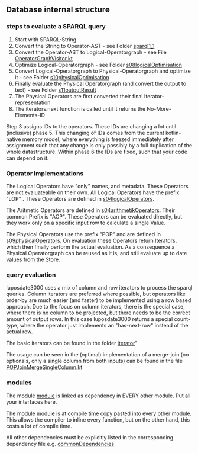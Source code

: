 ## Database internal structure

### steps to evaluate a SPARQL query

1. Start with SPARQL-String
2. Convert the String to Operator-AST - see Folder [sparql1_1](src/luposdate3000_parser/src/commonMain/kotlin/lupos/s02buildSyntaxTree/sparql1_1)
3. Convert the Operator-AST to Logical-Operatorgraph - see File [OperatorGraphVisitor.kt](src/luposdate3000_optimizer/src/commonMain/kotlin/lupos/s06buildOperatorGraph/OperatorGraphVisitor.kt)
4. Optimize Logical-Operatorgraph - see Folder [s08logicalOptimisation](src/luposdate3000_optimizer/src/commonMain/kotlin/lupos/s08logicalOptimisation/)
5. Convert Logical-Operatorgraph to Physical-Operatorgraph and optimize it - see Folder [s10physicalOptimisation](src/luposdate3000_optimizer/src/commonMain/kotlin/lupos/s10physicalOptimisation/)
6. Finally evaluate the Physical Operatorgraph (and convert the output to text) - see Folder [s11outputResult](src/luposdate3000_result_format/src/commonMain/kotlin/lupos/s11outputResult/)
7. The Physical Operators are first converted their final Iterator-representation
8. The iterators.next function is called until it returns the No-More-Elements-ID

Step 3 assigns IDs to the operators.
These IDs are changing a lot until (inclusive) phase 5.
This changing of IDs comes from the current kotlin-native memory model, where everything is freezed immediately after assignment such that any change is only possibly by a full duplication of the whole datastructure.
Within phase 6 the IDs are fixed, such that your code can depend on it.

### Operator implementations

The Logical Operators have "only" names, and metadata. These Operators are not evaluateable on their own.
All Logical Operators have the prefix "LOP" .
These Operators are defined in [s04logicalOperators](src/luposdate3000_operators/src/commonMain/kotlin/lupos/s04logicalOperators).

The Aritmetic Operators are defined in [s04arithmetikOperators](src/luposdate3000_operators/src/commonMain/kotlin/lupos/s04arithmetikOperators).
Their common Prefix is "AOP".
These Operators can be evaluated directly, but they work only on a specific input row to calculate a single Value.

The Physical Operators use the prefix "POP" and are defined in [s09physicalOperators](src/luposdate3000_operators/src/commonMain/kotlin/lupos/s09physicalOperators).
On evaluation these Operators return Iterators, which then finally perform the actual evaluation.
As a consequence a Physical Operatorgraph can be reused as it is, and still evaluate up to date values from the Store.

### query evaluation

luposdate3000 uses a mix of column and row iterators to process the sparql queries.
Column iterators are preferred where possible, but operators like order-by are much easier (and faster) to be implemented using a row based approach.
Due to the focus on column iterators, there is the special case, where there is no column to be projected, but there needs to be the correct amount of output rows.
In this case luposdate3000 returns a special count-type, where the operator just implements an "has-next-row" instead of the actual row.

The basic iterators can be found in the folder [iterator](src/luposdate3000_shared/src/commonMain/kotlin/lupos/s04logicalOperators/iterator)"

The usage can be seen in the (optimal) implementation of a merge-join (no optionals, only a single column from both inputs) can be found in the file
[POPJoinMergeSingleColumn.kt](src/luposdate3000_operators/src/commonMain/kotlin/lupos/s09physicalOperators/multiinput/POPJoinMergeSingleColumn.kt)

### modules

The module [module](src/luposdate3000_shared) is linked as dependency in EVERY other module.
Put all your interfaces here.

The module [module](src/luposdate3000_shared_inline) is at compile time copy pasted into every other module.
This allows the compiler to inline every function, but on the other hand, this costs a lot of compile time.

All other dependencies must be explicitly listed in the corresponding dependency file e.g. [commonDependencies](src/luposdate3000_launch_binary_test_suite/commonDependencies)
